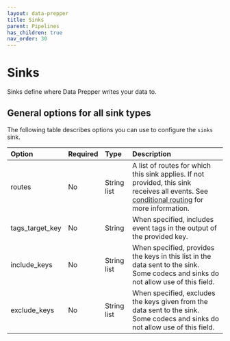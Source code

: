 ```yaml
---
layout: data-prepper
title: Sinks
parent: Pipelines
has_children: true
nav_order: 30
---
```


# Sinks

Sinks define where Data Prepper writes your data to.

## General options for all sink types

The following table describes options you can use to configure the `sinks` sink.

Option | Required | Type        | Description
:--- | :--- |:------------| :---
routes | No | String list | A list of routes for which this sink applies. If not provided, this sink receives all events. See [conditional routing]({{site.url}}{{site.baseurl}}/data-prepper/pipelines/pipelines#conditional-routing) for more information.
tags_target_key | No | String   | When specified, includes event tags in the output of the provided key.
include_keys | No | String list | When specified, provides the keys in this list in the data sent to the sink. Some codecs and sinks do not allow use of this field. 
exclude_keys | No | String list | When specified, excludes the keys given from the data sent to the sink. Some codecs and sinks do not allow use of this field.
